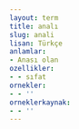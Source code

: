 ```yaml
---
layout: term
title: analı
slug: anali
lisan: Türkçe
anlamlar:
- Anası olan
ozellikler:
- - sıfat
ornekler:
- - ''
orneklerkaynak:
- - ''
---
```

